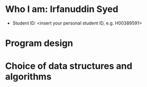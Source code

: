 # Who I am: Irfanuddin Syed

- Student ID: <insert your personal student ID, e.g. H00389591>

# Program design

# Choice of data structures and algorithms
